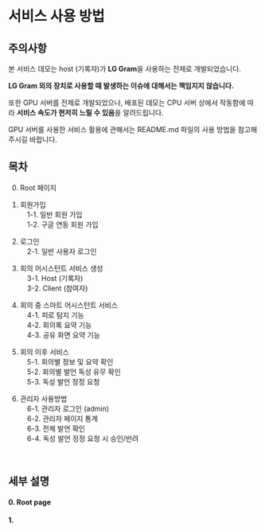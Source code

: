 # 서비스 사용 방법

## 주의사항

본 서비스 데모는 host (기록자)가 **LG Gram**을 사용하는 전제로 개발되었습니다.

**LG Gram 외의 장치로 사용할 때 발생하는 이슈에 대해서는 책임지지 않습니다.**

또한 GPU 서버를 전제로 개발되었으나, 배포된 데모는 CPU 서버 상에서 작동함에 따라 **서비스 속도가 현저히 느릴 수 있음**을 알려드립니다.

GPU 서버를 사용한 서비스 활용에 관해서는 README.md 파일의 사용 방법을 참고해주시길 바랍니다.

## 목차

0. Root 페이지
1. 회원가입<br/>
&emsp;1-1. 일반 회원 가입<br/>
&emsp;1-2. 구글 연동 회원 가입<br/>
2. 로그인<br/>
&emsp;2-1. 일반 사용자 로그인<br/>
3. 회의 어시스턴트 서비스 생성<br/>
&emsp;3-1. Host (기록자)<br/>
&emsp;3-2. Client (참여자)<br/>
4. 회의 중 스마트 어시스턴트 서비스<br/>
&emsp;4-1. 피로 탐지 기능<br/>
&emsp;4-2. 회의록 요약 기능<br/>
&emsp;4-3. 공유 화면 요약 기능<br/>
5. 회의 이후 서비스<br/>
&emsp;5-1. 회의별 정보 및 요약 확인<br/>
&emsp;5-2. 회의별 발언 독성 유무 확인<br/>
&emsp;5-3. 독성 발언 정정 요청<br/>

6. 관리자 사용방법<br/>
&emsp;6-1. 관리자 로그인 (admin)<br/>
&emsp;6-2. 관리자 페이지 통계 <br/>
&emsp;6-3. 전체 발언 확인<br/>
&emsp;6-4. 독성 발언 정정 요청 시 승인/반려<br/>
<br/>

## 세부 설명

#### 0. Root page

#### 1. 
